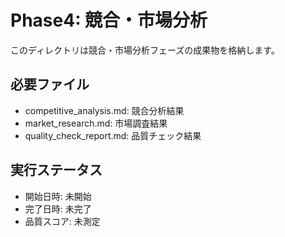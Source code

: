 # Phase4: 競合・市場分析

このディレクトリは競合・市場分析フェーズの成果物を格納します。

## 必要ファイル
- competitive_analysis.md: 競合分析結果
- market_research.md: 市場調査結果
- quality_check_report.md: 品質チェック結果

## 実行ステータス
- 開始日時: 未開始
- 完了日時: 未完了
- 品質スコア: 未測定